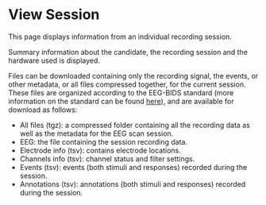 # View Session

This page displays information from an individual recording session.

Summary information about the candidate, the recording session and the hardware used is displayed.

Files can be downloaded containing only the recording signal, the events, or other metadata, or all files compressed together, for the current session. These files are organized according to the EEG-BIDS standard (more information on the standard can be found [here](https://www.nature.com/articles/s41597-019-0104-8)), and are available for download as follows:

- All files (tgz): a compressed folder containing all the recording data as well as the metadata for the EEG scan session.
- EEG: the file containing the session recording data.    
- Electrode info (tsv): contains electrode locations.    
- Channels info (tsv): channel status and filter settings.
- Events (tsv): events (both stimuli and responses) recorded during the session.   
- Annotations (tsv): annotations (both stimuli and responses) recorded during the session.

